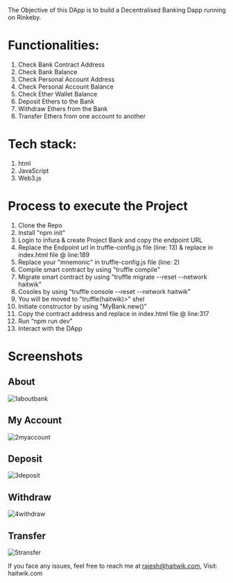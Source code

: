 The Objective of this DApp is to build a Decentralised Banking Dapp running on Rinkeby.

# Functionalities:
1.	Check Bank Contract Address
2.	Check Bank Balance
3.	Check Personal Account Address
4.	Check Personal Account Balance
5.	Check Ether Wallet Balance
6.	Deposit Ethers to the Bank
7.	Withdraw Ethers from the Bank
8.	Transfer Ethers from one account to another

# Tech stack:
1.	html
2.	JavaScript
3.	Web3.js

# Process to execute the Project
1. Clone the Repo
2. Install "npm init"
3. Login to infura & create Project Bank and copy the endpoint URL
4. Replace the Endpoint url in truffle-config.js file (line: 13) & replace in index.html file @ line:189
5. Replace your "mnemonic" in truffle-config.js file (line: 2) 
6. Compile smart contract by using "truffle compile"
7. Migrate smart contract by using "truffle migrate --reset --network haitwik"
8. Cosoles by using "truffle console --reset --network haitwik"
9. You will be moved to "truffle(haitwik)>" shel
10. Initiate constructor by using "MyBank.new()"
11. Copy the contract address and replace in index.html file @ line:317
12. Run “npm run dev”
13. Interact with the DApp

# Screenshots

## About
![1aboutbank](https://user-images.githubusercontent.com/41378186/53952250-4ed19000-40f6-11e9-9570-4cb8eeca0911.PNG)

## My Account
![2myaccount](https://user-images.githubusercontent.com/41378186/53952244-4da06300-40f6-11e9-93de-50e057b9458e.PNG)

## Deposit
![3deposit](https://user-images.githubusercontent.com/41378186/53952245-4da06300-40f6-11e9-8410-5dc2d35a3f83.PNG)

## Withdraw
![4withdraw](https://user-images.githubusercontent.com/41378186/53952247-4e38f980-40f6-11e9-9bb0-36382bb04d79.PNG)

## Transfer
![5transfer](https://user-images.githubusercontent.com/41378186/53952249-4ed19000-40f6-11e9-8125-80fee451d974.PNG)

If you face any issues, feel free to reach me at rajesh@haitwik.com, Visit: haitwik.com
